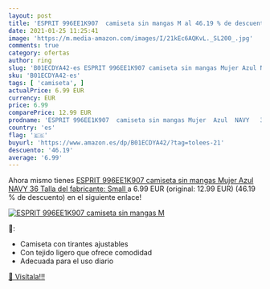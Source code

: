 ```yaml
---
layout: post
title: 'ESPRIT 996EE1K907  camiseta sin mangas M al 46.19 % de descuento'
date: 2021-01-25 11:25:41
image: 'https://m.media-amazon.com/images/I/21kEc6AQKvL._SL200_.jpg'
comments: true
category: ofertas
author: ring
slug: 'B01ECDYA42-es ESPRIT 996EE1K907 camiseta sin mangas Mujer Azul NAVY 36...'
sku: 'B01ECDYA42-es'
tags: [ 'camiseta', ]
actualPrice: 6.99 EUR
currency: EUR
price: 6.99
comparePrice: 12.99 EUR
prodname: 'ESPRIT 996EE1K907  camiseta sin mangas Mujer  Azul  NAVY   36  Talla del fabricante: Small '
country: 'es'
flag: '🇪🇸'
buyurl: 'https://www.amazon.es/dp/B01ECDYA42/?tag=tolees-21'
descuento: '46.19'
average: '6.99'
---
```


Ahora mismo tienes [ESPRIT 996EE1K907  camiseta sin mangas Mujer  Azul  NAVY   36  Talla del fabricante: Small ](https://www.amazon.es/dp/B01ECDYA42/?tag=tolees-21) a 6.99 EUR (original: 12.99 EUR) (46.19 %  de descuento) en el siguiente enlace!

[![ESPRIT 996EE1K907  camiseta sin mangas M](https://m.media-amazon.com/images/I/21kEc6AQKvL._SL200_.jpg)](https://www.amazon.es/dp/B01ECDYA42/?tag=tolees-21)

🔎:

- Camiseta con tirantes ajustables
- Con tejido ligero que ofrece comodidad
- Adecuada para el uso diario

[🛒 Visítala!!!](https://www.amazon.es/dp/B01ECDYA42/?tag=tolees-21)
